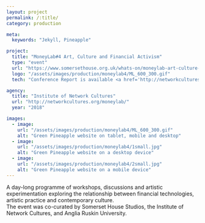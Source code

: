 ```yaml
---
layout: project
permalink: /:title/
category: production

meta:
  keywords: "Jekyll, Pineapple"

project:
  title: "MoneyLab#4 Art, Culture and Financial Activism"
  type: "event"
  url: "https://www.somersethouse.org.uk/whats-on/moneylab-art-culture-and-financial-activism"
  logo: "/assets/images/production/moneylab4/ML_600_300.gif"
  tech: "Conference Report is available <a href='http://networkcultures.org/moneylab/2017/12/07/moneylab4-program-announced/'> here</a>"

agency:
  title: "Institute of Network Cultures"
  url: "http://networkcultures.org/moneylab/"
  year: "2018"

images:
  - image:
    url: "/assets/images/production/moneylab4/ML_600_300.gif"
    alt: "Green Pineapple website on tablet, mobile and desktop"
  - image:
    url: "/assets/images/production/moneylab4/1small.jpg"
    alt: "Green Pineapple website on a desktop device"
  - image:
    url: "/assets/images/production/moneylab4/2small.jpg"
    alt: "Green Pineapple website on a mobile device"
---
```

<p>A day-long programme of workshops, discussions and artistic experimentation exploring the relationship between financial technologies, artistic practice and contemporary culture. <br>
The event was co-curated by Somerset House Studios, the Institute of Network Cultures, and Anglia Ruskin University. </p>
